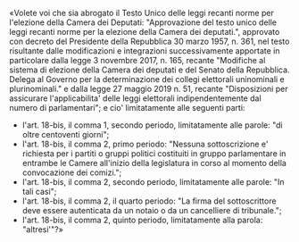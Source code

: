 «Volete voi che sia abrogato il Testo Unico delle leggi recanti norme per l'elezione della Camera dei Deputati: "Approvazione del testo unico delle leggi recanti norme per la elezione della Camera dei deputati.", approvato con decreto del Presidente della Repubblica 30 marzo 1957, n. 361, nel testo risultante dalle modificazioni e integrazioni successivamente apportate in particolare dalla legge 3 novembre 2017, n. 165, recante "Modifiche al sistema di elezione della Camera dei deputati e del Senato della Repubblica. Delega al Governo per la determinazione dei collegi elettorali uninominali e plurinominali." e dalla legge 27 maggio 2019 n. 51, recante "Disposizioni per assicurare l'applicabilita' delle leggi elettorali indipendentemente dal numero di parlamentari"; e cio' limitatamente alle seguenti parti:
- l'art. 18-bis, il comma 1, secondo periodo, limitatamente alle parole: "di oltre centoventi giorni";
- l'art. 18-bis, il comma 2, primo periodo: "Nessuna sottoscrizione e' richiesta per i partiti o gruppi politici costituiti in gruppo parlamentare in entrambe le Camere all'inizio della legislatura in corso al momento della convocazione dei comizi.";
- l'art. 18-bis, il comma 2, secondo periodo, limitatamente alle parole: "In tali casi";
- l'art. 18-bis, il comma 2, il quarto periodo: "La firma del sottoscrittore deve essere autenticata da un notaio o da un cancelliere di tribunale.";
- l'art. 18-bis, il comma 2, quinto periodo, limitatamente alla parola: "altresi'"?»